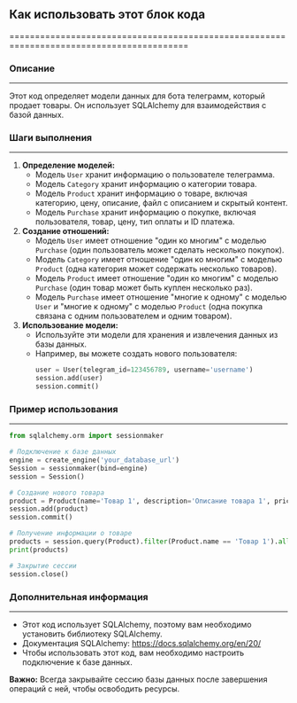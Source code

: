 ## Как использовать этот блок кода
=========================================================================================

### Описание
-------------------------
Этот код определяет модели данных для бота телеграмм, который продает товары. Он использует SQLAlchemy для взаимодействия с базой данных. 

### Шаги выполнения
-------------------------
1. **Определение моделей:**  
    - Модель `User` хранит информацию о пользователе телеграмма.
    - Модель `Category` хранит информацию о категории товара.
    - Модель `Product` хранит информацию о товаре, включая категорию, цену, описание, файл с описанием и скрытый контент.
    - Модель `Purchase` хранит информацию о покупке, включая пользователя, товар, цену, тип оплаты и ID платежа.
2. **Создание отношений:**
    - Модель `User` имеет отношение "один ко многим" с моделью `Purchase` (один пользователь может сделать несколько покупок).
    - Модель `Category` имеет отношение "один ко многим" с моделью `Product` (одна категория может содержать несколько товаров).
    - Модель `Product` имеет отношение "один ко многим" с моделью `Purchase` (один товар может быть куплен несколько раз).
    - Модель `Purchase` имеет отношение "многие к одному" с моделью `User` и "многие к одному" с моделью `Product` (одна покупка связана с одним пользователем и одним товаром).
3. **Использование модели:** 
    - Используйте эти модели для хранения и извлечения данных из базы данных.
    - Например, вы можете создать нового пользователя:
        ```python
        user = User(telegram_id=123456789, username='username')
        session.add(user)
        session.commit()
        ```

### Пример использования
-------------------------

```python
from sqlalchemy.orm import sessionmaker

# Подключение к базе данных
engine = create_engine('your_database_url') 
Session = sessionmaker(bind=engine)
session = Session()

# Создание нового товара
product = Product(name='Товар 1', description='Описание товара 1', price=100, category_id=1)
session.add(product)
session.commit()

# Получение информации о товаре
products = session.query(Product).filter(Product.name == 'Товар 1').all()
print(products)

# Закрытие сессии
session.close()
```

### Дополнительная информация
-------------------------
- Этот код использует SQLAlchemy, поэтому вам необходимо установить библиотеку SQLAlchemy. 
- Документация SQLAlchemy: https://docs.sqlalchemy.org/en/20/
- Чтобы использовать этот код, вам необходимо настроить подключение к базе данных.

**Важно:** Всегда закрывайте сессию базы данных после завершения операций с ней, чтобы освободить ресурсы.